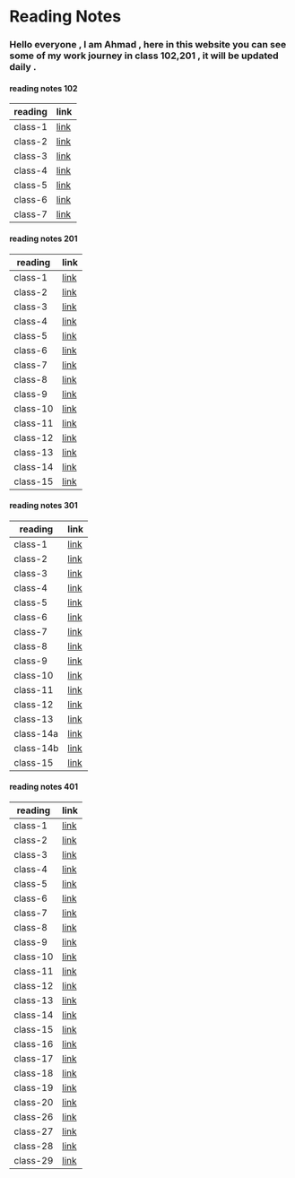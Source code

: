 # Reading Notes

### Hello everyone , I am Ahmad , here in this website you can see some of my work journey in class 102,201 , it will be updated daily .

#### reading notes 102

| reading | link                                                                             |
| ------- | -------------------------------------------------------------------------------- |
| class-1 | [link](https://ahmadammmoura.github.io/reading-notes/reading-notes-102/CssColoe) |
| class-2 | [link]()                                                                         |
| class-3 | [link]()                                                                         |
| class-4 | [link]()                                                                         |
| class-5 | [link]()                                                                         |
| class-6 | [link]()                                                                         |
| class-7 | [link]()                                                                         |

#### reading notes 201

| reading  | link                                                                             |
| -------- | -------------------------------------------------------------------------------- |
| class-1  | [link](https://ahmadammmoura.github.io/reading-notes/reading-notes-201/class-1)  |
| class-2  | [link](https://ahmadammmoura.github.io/reading-notes/reading-notes-201/class-2)  |
| class-3  | [link](https://ahmadammmoura.github.io/reading-notes/reading-notes-201/class-3)  |
| class-4  | [link](https://ahmadammmoura.github.io/reading-notes/reading-notes-201/class-4)  |
| class-5  | [link](https://ahmadammmoura.github.io/reading-notes/reading-notes-201/class-5)  |
| class-6  | [link](https://ahmadammmoura.github.io/reading-notes/reading-notes-201/class-6)  |
| class-7  | [link](https://ahmadammmoura.github.io/reading-notes/reading-notes-201/class-7)  |
| class-8  | [link](https://ahmadammmoura.github.io/reading-notes/reading-notes-201/class-8)  |
| class-9  | [link](https://ahmadammmoura.github.io/reading-notes/reading-notes-201/class-9)  |
| class-10 | [link](https://ahmadammmoura.github.io/reading-notes/reading-notes-201/class-10) |
| class-11 | [link](https://ahmadammmoura.github.io/reading-notes/reading-notes-201/class-11) |
| class-12 | [link](https://ahmadammmoura.github.io/reading-notes/reading-notes-201/class-12) |
| class-13 | [link](https://ahmadammmoura.github.io/reading-notes/reading-notes-201/class-13) |
| class-14 | [link](https://ahmadammmoura.github.io/reading-notes/reading-notes-201/class-14) |
| class-15 | [link](https://ahmadammmoura.github.io/reading-notes/reading-notes-201/class-15) |

#### reading notes 301

| reading   | link                                                                              |
| --------- | --------------------------------------------------------------------------------- |
| class-1   | [link](https://ahmadammmoura.github.io/reading-notes/reading-notes-301/class-1)   |
| class-2   | [link](https://ahmadammmoura.github.io/reading-notes/reading-notes-301/class-2)   |
| class-3   | [link](https://ahmadammmoura.github.io/reading-notes/reading-notes-301/class-3)   |
| class-4   | [link](https://ahmadammmoura.github.io/reading-notes/reading-notes-301/class-4)   |
| class-5   | [link](https://ahmadammmoura.github.io/reading-notes/reading-notes-301/class-5)   |
| class-6   | [link](https://ahmadammmoura.github.io/reading-notes/reading-notes-301/class-6)   |
| class-7   | [link](https://ahmadammmoura.github.io/reading-notes/reading-notes-301/class-7)   |
| class-8   | [link](https://ahmadammmoura.github.io/reading-notes/reading-notes-301/class-8)   |
| class-9   | [link](https://ahmadammmoura.github.io/reading-notes/reading-notes-301/class-9)   |
| class-10  | [link](https://ahmadammmoura.github.io/reading-notes/reading-notes-301/class-10)  |
| class-11  | [link](https://ahmadammmoura.github.io/reading-notes/reading-notes-301/class-11)  |
| class-12  | [link](https://ahmadammmoura.github.io/reading-notes/reading-notes-301/class-12)  |
| class-13  | [link](https://ahmadammmoura.github.io/reading-notes/reading-notes-301/class-13)  |
| class-14a | [link](https://ahmadammmoura.github.io/reading-notes/reading-notes-301/class-14a) |
| class-14b | [link](https://ahmadammmoura.github.io/reading-notes/reading-notes-301/class-14b) |
| class-15  | [link](https://ahmadammmoura.github.io/reading-notes/reading-notes-301/class-15)  |

#### reading notes 401

| reading  | link                                                                             |
| -------- | -------------------------------------------------------------------------------- |
| class-1  | [link](https://ahmadammmoura.github.io/reading-notes/reading-notes-401/class-1)  |
| class-2  | [link](https://ahmadammmoura.github.io/reading-notes/reading-notes-401/class-2)  |
| class-3  | [link](https://ahmadammmoura.github.io/reading-notes/reading-notes-401/class-3)  |
| class-4  | [link](https://ahmadammmoura.github.io/reading-notes/reading-notes-401/class-4)  |
| class-5  | [link](https://ahmadammmoura.github.io/reading-notes/reading-notes-401/class-5)  |
| class-6  | [link](https://ahmadammmoura.github.io/reading-notes/reading-notes-401/class-6)  |
| class-7  | [link](https://ahmadammmoura.github.io/reading-notes/reading-notes-401/class-7)  |
| class-8  | [link](https://ahmadammmoura.github.io/reading-notes/reading-notes-401/class-8)  |
| class-9  | [link](https://ahmadammmoura.github.io/reading-notes/reading-notes-401/class-9)  |
| class-10 | [link](https://ahmadammmoura.github.io/reading-notes/reading-notes-401/class-10) |
| class-11 | [link](https://ahmadammmoura.github.io/reading-notes/reading-notes-401/class-11) |
| class-12 | [link](https://ahmadammmoura.github.io/reading-notes/reading-notes-401/class-12) |
| class-13 | [link](https://ahmadammmoura.github.io/reading-notes/reading-notes-401/class-13) |
| class-14 | [link](https://ahmadammmoura.github.io/reading-notes/reading-notes-401/class-14) |
| class-15 | [link](https://ahmadammmoura.github.io/reading-notes/reading-notes-401/class-15) |
| class-16 | [link](https://ahmadammmoura.github.io/reading-notes/reading-notes-401/class-16) |
| class-17 | [link](https://ahmadammmoura.github.io/reading-notes/reading-notes-401/class-17) |
| class-18 | [link](https://ahmadammmoura.github.io/reading-notes/reading-notes-401/class-18) |
| class-19 | [link](https://ahmadammmoura.github.io/reading-notes/reading-notes-401/class-19) |
| class-20 | [link](https://ahmadammmoura.github.io/reading-notes/reading-notes-401/class-20) |
| class-26 | [link](https://ahmadammmoura.github.io/reading-notes/reading-notes-401/class-26) |
| class-27 | [link](https://ahmadammmoura.github.io/reading-notes/reading-notes-401/class-27) |
| class-28 | [link](https://ahmadammmoura.github.io/reading-notes/reading-notes-401/class-28) |
| class-29 | [link](https://ahmadammmoura.github.io/reading-notes/reading-notes-401/class-29) |
